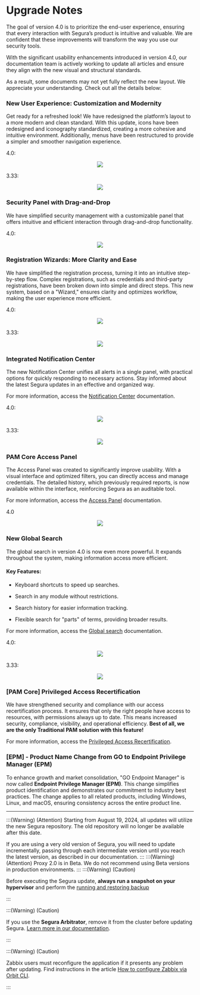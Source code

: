 # Upgrade Notes

The goal of version 4.0 is to prioritize the end-user experience, ensuring that every interaction with Segura’s product is intuitive and valuable. We are confident that these improvements will transform the way you use our security tools.

With the significant usability enhancements introduced in version 4.0, our documentation team is actively working to update all articles and ensure they align with the new visual and structural standards.

As a result, some documents may not yet fully reflect the new layout. We appreciate your understanding. Check out all the details below:

### **New User Experience: Customization and Modernity**

Get ready for a refreshed look\! We have redesigned the platform’s layout to a more modern and clean standard. With this update, icons have been redesigned and iconography standardized, creating a more cohesive and intuitive environment. Additionally, menus have been restructured to provide a simpler and smoother navigation experience.

4.0:
<p style="text-align: center"><img src="https://cdn.document360.io/5a1d58df-64ce-42a2-8b23-688477d32f33/Images/Documentation/chrome_a7UkZvrtlz%281%29.png" style="width: auto; height: auto;"></p>


3.33:
<p style="text-align: center"><img src="https://cdn.document360.io/5a1d58df-64ce-42a2-8b23-688477d32f33/Images/Documentation/chrome_BQA38yQiLh%281%29.png" style="width: auto; height: auto;"></p>


### **Security Panel with Drag-and-Drop**

We have simplified security management with a customizable panel that offers intuitive and efficient interaction through drag-and-drop functionality.

4.0:
<p style="text-align: center"><img src="https://cdn.document360.io/5a1d58df-64ce-42a2-8b23-688477d32f33/Images/Documentation/chrome_br0RcLW08m%281%29.png" style="width: auto; height: auto;"></p>

### **Registration Wizards: More Clarity and Ease**

We have simplified the registration process, turning it into an intuitive step-by-step flow. Complex registrations, such as credentials and third-party registrations, have been broken down into simple and direct steps. This new system, based on a "Wizard," ensures clarity and optimizes workflow, making the user experience more efficient.

4.0:
<p style="text-align: center"><img src="https://cdn.document360.io/5a1d58df-64ce-42a2-8b23-688477d32f33/Images/Documentation/chrome_az094Z78Tf%281%29.png" style="width: auto; height: auto;"></p>

3.33:
<p style="text-align: center"><img src="https://cdn.document360.io/5a1d58df-64ce-42a2-8b23-688477d32f33/Images/Documentation/chrome_TZRyvv6b90%281%29.png" style="width: auto; height: auto;"></p>

### **Integrated Notification Center**

The new Notification Center unifies all alerts in a single panel, with practical options for quickly responding to necessary actions. Stay informed about the latest Segura updates in an effective and organized way.

For more information, access the [Notification Center](/v4/docs/central-de-notificações) documentation.

4.0:
<p style="text-align: center"><img src="https://cdn.document360.io/5a1d58df-64ce-42a2-8b23-688477d32f33/Images/Documentation/chrome_S5MGigBOQE%281%29.png" style="width: auto; height: auto;"></p>

3.33:
<p style="text-align: center"><img src="https://cdn.document360.io/5a1d58df-64ce-42a2-8b23-688477d32f33/Images/Documentation/chrome_7PWs1hdLnl%281%29.png" style="width: auto; height: auto;"></p>

### **PAM Core Access Panel**

The Access Panel was created to significantly improve usability. With a visual interface and optimized filters, you can directly access and manage credentials. The detailed history, which previously required reports, is now available within the interface, reinforcing Segura as an auditable tool.

For more information, access the [Access Panel](/v4/docs/pam-credendital-access-panel) documentation. 

4.0
<p style="text-align: center"><img src="https://cdn.document360.io/5a1d58df-64ce-42a2-8b23-688477d32f33/Images/Documentation/chrome_TQpw85XFux%281%29.png" style="width: auto; height: auto;"></p>

### **New Global Search**

The global search in version 4.0 is now even more powerful. It expands throughout the system, making information access more efficient.

#### **Key Features:**

* Keyboard shortcuts to speed up searches.

* Search in any module without restrictions.

* Search history for easier information tracking.

* Flexible search for "parts" of terms, providing broader results.

For more information, access the [Global search](/v4/docs/global-search) documentation.

4.0:
<p style="text-align: center"><img src="https://cdn.document360.io/5a1d58df-64ce-42a2-8b23-688477d32f33/Images/Documentation/chrome_PWjMRswWvi%281%29.png" style="width: auto; height: auto;"></p>

3.33:
<p style="text-align: center"><img src="https://cdn.document360.io/5a1d58df-64ce-42a2-8b23-688477d32f33/Images/Documentation/chrome_1mtdBUT8kX%281%29.png" style="width: auto; height: auto;"></p>


### **\[PAM Core\] Privileged Access Recertification**

We have strengthened security and compliance with our access recertification process. It ensures that only the right people have access to resources, with permissions always up to date. This means increased security, compliance, visibility, and operational efficiency. **Best of all, we are the only Traditional PAM solution with this feature\!**

For more information, access the [Privileged Access Recertification](/v4/docs/settings-about-review-and-certification-of-access-and-user-policies).

### **[EPM] -  Product Name Change from GO to Endpoint Privilege Manager (EPM)**

To enhance growth and market consolidation, "GO Endpoint Manager" is now called **Endpoint Privilege Manager (EPM)**. This change simplifies product identification and demonstrates our commitment to industry best practices. The change applies to all related products, including Windows, Linux, and macOS, ensuring consistency across the entire product line.

* * *

:::(Warning) (Attention)
Starting from August 19, 2024, all updates will utilize the new Segura repository. The old repository will no longer be available after this date.

If you are using a very old version of Segura, you will need to update incrementally, passing through each intermediate version until you reach the latest version, as described in our documentation.
:::
:::(Warning) (Attention)
Proxy 2.0 is in Beta. We do not recommend using Beta versions in production environments.
:::
:::(Warning) (Caution)

Before executing the Segura update, **always run a snapshot on your hypervisor** and perform the [running and restoring backup](/v4/docs/orbit-web-how-to-backup-restore-and-logs)

:::

:::(Warning) (Caution)

If you use the **Segura Arbitrator**, remove it from the cluster before updating Segura. [Learn more in our documentation](/v4/docs/arbitrator-update).

:::

:::(Warning) (Caution)

Zabbix users must reconfigure the application if it presents any problem after updating. Find instructions in the article [How to configure Zabbix via Orbit CLI](/v4/docs/orbit-cli-how-to-configure-zabbix-via-orbit-cli).

:::


